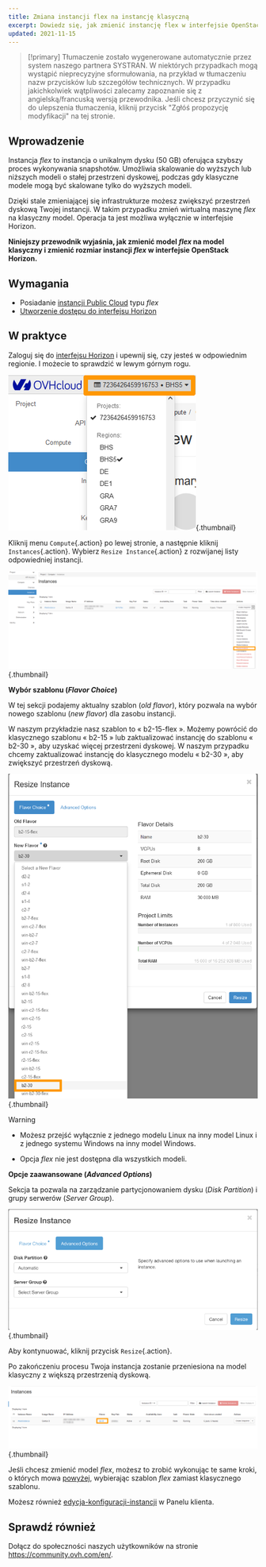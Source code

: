 ```yaml
---
title: Zmiana instancji flex na instancję klasyczną
excerpt: Dowiedz się, jak zmienić instancję flex w interfejsie OpenStack Horizon
updated: 2021-11-15
---
```


> [!primary]
> Tłumaczenie zostało wygenerowane automatycznie przez system naszego partnera SYSTRAN. W niektórych przypadkach mogą wystąpić nieprecyzyjne sformułowania, na przykład w tłumaczeniu nazw przycisków lub szczegółów technicznych. W przypadku jakichkolwiek wątpliwości zalecamy zapoznanie się z angielską/francuską wersją przewodnika. Jeśli chcesz przyczynić się do ulepszenia tłumaczenia, kliknij przycisk "Zgłóś propozycję modyfikacji" na tej stronie.
>

## Wprowadzenie

Instancja *flex* to instancja o unikalnym dysku (50 GB) oferująca szybszy proces wykonywania snapshotów. Umożliwia skalowanie do wyższych lub niższych modeli o stałej przestrzeni dyskowej, podczas gdy klasyczne modele mogą być skalowane tylko do wyższych modeli.

Dzięki stale zmieniającej się infrastrukturze możesz zwiększyć przestrzeń dyskową Twojej instancji. W takim przypadku zmień wirtualną maszynę *flex* na klasyczny model. Operacja ta jest możliwa wyłącznie w interfejsie Horizon.

**Niniejszy przewodnik wyjaśnia, jak zmienić model *flex* na model klasyczny i zmienić rozmiar instancji *flex* w interfejsie OpenStack Horizon.**

## Wymagania

- Posiadanie [instancji Public Cloud](/pages/platform/public-cloud/public-cloud-first-steps#krok-3-tworzenie-instancji) typu *flex*
- [Utworzenie dostępu do interfejsu Horizon](/pages/public_cloud/compute/introducing_horizon)

## W praktyce

Zaloguj się do [interfejsu Horizon](https://horizon.cloud.ovh.net/auth/login/) i upewnij się, czy jesteś w odpowiednim regionie. I możecie to sprawdzić w lewym górnym rogu. 

![Wybór regionu](images/region2021.png){.thumbnail}

Kliknij menu `Compute`{.action} po lewej stronie, a następnie kliknij `Instances`{.action}. Wybierz `Resize Instance`{.action} z rozwijanej listy odpowiedniej instancji.

![Zmień rozmiar instancji](images/resizeinstance2021.png){.thumbnail}

**Wybór szablonu (*Flavor Choice*)** <a name="flavorchoice"></a>

W tej sekcji podajemy aktualny szablon (*old flavor*), który pozwala na wybór nowego szablonu (*new flavor*) dla zasobu instancji.

W naszym przykładzie nasz szablon to « b2-15-flex ». Możemy powrócić do klasycznego szablonu « b2-15 » lub zaktualizować instancję do szablonu « b2-30 », aby uzyskać więcej przestrzeni dyskowej. W naszym przypadku chcemy zaktualizować instancję do klasycznego modelu « b2-30 », aby zwiększyć przestrzeń dyskową.

![Wybierz nową](images/confirmflavor.png){.thumbnail}

> [!warning]
> - Możesz przejść wyłącznie z jednego modelu Linux na inny model Linux i z jednego systemu Windows na inny model Windows.
>
> - Opcja *flex* nie jest dostępna dla wszystkich modeli.
>

**Opcje zaawansowane (*Advanced Options*)**

Sekcja ta pozwala na zarządzanie partycjonowaniem dysku (*Disk Partition*) i grupy serwerów (*Server Group*).

![public-cloud](images/resize_advanced.png){.thumbnail}

Aby kontynuować, kliknij przycisk `Resize`{.action}.

Po zakończeniu procesu Twoja instancja zostanie przeniesiona na model klasyczny z większą przestrzenią dyskową.

![Nowa aplikacja](images/newflavor.png){.thumbnail}

Jeśli chcesz zmienić model *flex*, możesz to zrobić wykonując te same kroki, o których mowa [powyżej](#flavorchoice), wybierając szablon *flex* zamiast klasycznego szablonu. 

Możesz również [edycja-konfiguracji-instancji](/pages/platform/public-cloud/first_steps_with_public_cloud_instance#edycja-konfiguracji-instancji) w Panelu klienta.

## Sprawdź również
 
Dołącz do społeczności naszych użytkowników na stronie <https://community.ovh.com/en/>.